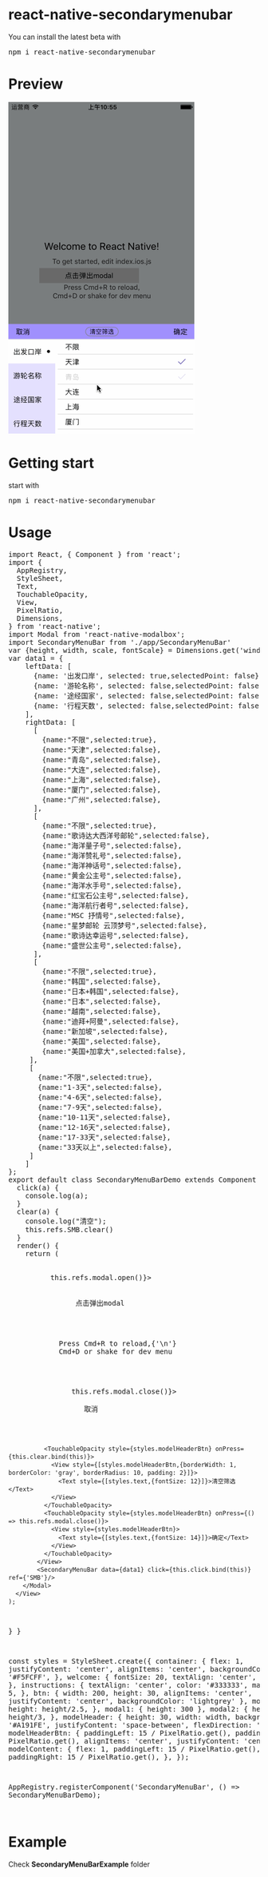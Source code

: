 <h1>react-native-secondarymenubar </h1>
<p>
You can install the latest beta with 
<pre>
npm i react-native-secondarymenubar
</pre>
</p>
<h1>Preview</h1>
<img src="https://github.com/NextChampion/react-native-secondarymenubar/blob/master/images/Untitled5.gif"/>
<h1>Getting start</h1>
<p>
start with 
<pre>npm i react-native-secondarymenubar</pre>
</p>
<h1>Usage</h1>
<pre>
import React, { Component } from 'react';
import {
  AppRegistry,
  StyleSheet,
  Text,
  TouchableOpacity,
  View,
  PixelRatio,
  Dimensions,
} from 'react-native';
import Modal from 'react-native-modalbox';
import SecondaryMenuBar from './app/SecondaryMenuBar'
var {height, width, scale, fontScale} = Dimensions.get('window');
var data1 = {
    leftData: [
      {name: '出发口岸', selected: true,selectedPoint: false},
      {name: '游轮名称', selected: false,selectedPoint: false},
      {name: '途经国家', selected: false,selectedPoint: false},
      {name: '行程天数', selected: false,selectedPoint: false},
    ],
    rightData: [
      [
        {name:"不限",selected:true},
        {name:"天津",selected:false},
        {name:"青岛",selected:false},
        {name:"大连",selected:false},
        {name:"上海",selected:false},
        {name:"厦门",selected:false},
        {name:"广州",selected:false},
      ],
      [
        {name:"不限",selected:true},
        {name:"歌诗达大西洋号邮轮",selected:false},
        {name:"海洋量子号",selected:false},
        {name:"海洋赞礼号",selected:false},
        {name:"海洋神话号",selected:false},
        {name:"黄金公主号",selected:false},
        {name:"海洋水手号",selected:false},
        {name:"红宝石公主号",selected:false},
        {name:"海洋航行者号",selected:false},
        {name:"MSC 抒情号",selected:false},
        {name:"星梦邮轮 云顶梦号",selected:false},
        {name:"歌诗达幸运号",selected:false},
        {name:"盛世公主号",selected:false},
      ],
      [
        {name:"不限",selected:true},
        {name:"韩国",selected:false},
        {name:"日本+韩国",selected:false},
        {name:"日本",selected:false},
        {name:"越南",selected:false},
        {name:"迪拜+阿曼",selected:false},
        {name:"新加坡",selected:false},
        {name:"美国",selected:false},
        {name:"美国+加拿大",selected:false},
     ],
     [
       {name:"不限",selected:true},
       {name:"1-3天",selected:false},
       {name:"4-6天",selected:false},
       {name:"7-9天",selected:false},
       {name:"10-11天",selected:false},
       {name:"12-16天",selected:false},
       {name:"17-33天",selected:false},
       {name:"33天以上",selected:false},
     ]
    ]
};
export default class SecondaryMenuBarDemo extends Component {
  click(a) {
    console.log(a);
  }
  clear(a) {
    console.log("清空");
    this.refs.SMB.clear()
  }
  render() {
    return (
      <View style={styles.container}>
        <View>
          <TouchableOpacity onPress={()=>this.refs.modal.open()}>
            <View style={styles.btn}>
              <Text>
                点击弹出modal
              </Text>
            </View>
          </TouchableOpacity>
          <Text style={styles.instructions}>
            Press Cmd+R to reload,{'\n'}
            Cmd+D or shake for dev menu
          </Text>
        </View>
        <Modal style={styles.modal2}  ref={'modal'} position={'bottom'} >
          <View style={styles.modelHeader} >
              <TouchableOpacity style={styles.modelHeaderBtn} onPress={() => this.refs.modal.close()}>
                <View style={styles.modelHeaderBtn}>
                  <Text style={[styles.text,{fontSize: 14}]}>取消</Text>
                </View>
              </TouchableOpacity>

              <TouchableOpacity style={styles.modelHeaderBtn} onPress={this.clear.bind(this)}>
                <View style={[styles.modelHeaderBtn,{borderWidth: 1, borderColor: 'gray', borderRadius: 10, padding: 2}]}>
                  <Text style={[styles.text,{fontSize: 12}]}>清空筛选</Text>
                </View>
              </TouchableOpacity>
              <TouchableOpacity style={styles.modelHeaderBtn} onPress={() => this.refs.modal.close()}>
                <View style={styles.modelHeaderBtn}>
                  <Text style={[styles.text,{fontSize: 14}]}>确定</Text>
                </View>
              </TouchableOpacity>
            </View>
            <SecondaryMenuBar data={data1} click={this.click.bind(this)} ref={'SMB'}/>
        </Modal>
      </View>
    );
  }
}

const styles = StyleSheet.create({
  container: {
    flex: 1,
    justifyContent: 'center',
    alignItems: 'center',
    backgroundColor: '#F5FCFF',
  },
  welcome: {
    fontSize: 20,
    textAlign: 'center',
    margin: 10,
  },
  instructions: {
    textAlign: 'center',
    color: '#333333',
    marginBottom: 5,
  },
  btn: {
    width: 200,
    height: 30,
    alignItems: 'center',
    justifyContent: 'center',
    backgroundColor: 'lightgrey'
  },
  modal3: {
    height: height/2.5,
  },
  modal1: {
    height: 300
  },
  modal2: {
    height: height/3,
  },
  modelHeader: {
    height: 30,
    width: width,
    backgroundColor: '#A191FE',
    justifyContent: 'space-between',
    flexDirection: 'row',
  },
  modelHeaderBtn: {
    paddingLeft: 15 / PixelRatio.get(),
    paddingRight: 15 / PixelRatio.get(),
    alignItems: 'center',
    justifyContent: 'center',
  },
  modelContent: {
    flex: 1,
    paddingLeft: 15 / PixelRatio.get(),
    paddingRight: 15 / PixelRatio.get(),
  },
});

AppRegistry.registerComponent('SecondaryMenuBar', () => SecondaryMenuBarDemo);

</pre>
<h1>Example</h1>
Check  
<strong>SecondaryMenuBarExample</strong>
 folder
